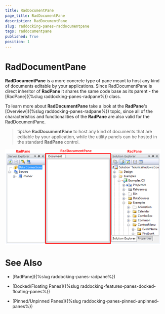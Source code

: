 ```yaml
---
title: RadDocumentPane
page_title: RadDocumentPane
description: RadDocumentPane
slug: raddocking-panes-raddocumentpane
tags: raddocumentpane
published: True
position: 1
---
```


# RadDocumentPane

__RadDocumentPane__ is a more concrete type of pane meant to host any kind of documents editable by your applications. Since RadDocumentPane is direct inheritor of __RadPane__ it shares the same code base as its parent - the [RadPane]({%slug raddocking-panes-radpane%}) class. 

To learn more about __RadDocumentPane__ take a look at the __RadPane__'s [Overview]({%slug raddocking-panes-radpane%}) topic, since all of the characteristics and functionalities of the __RadPane__ are also valid for the RadDocumentPane.

>tipUse __RadDocumentPane__ to host any kind of documents that are editable by your application, while the utility panels can be hosted in the standard __RadPane__ control.

![](images/RadDocking_Features_Panes_RadDocumentPane_010.png)

# See Also

 * [RadPane]({%slug raddocking-panes-radpane%})

 * [Docked/Floating Panes]({%slug raddocking-features-panes-docked-floating-panes%})

 * [Pinned/Unpinned Panes]({%slug raddocking-panes-pinned-unpinned-panes%})

